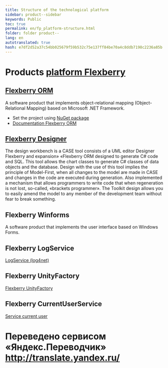 ```yaml
--- 
title: Structure of the technological platform 
sidebar: product--sidebar 
keywords: Public 
toc: true 
permalink: en/fp_platform-structure.html 
folder: folder product-- 
lang: en 
autotranslated: true 
hash: e7df2d52a37c54bb025679f59b532c75e137ff84be70a4c8ddb7198c2236a85b 
--- 
```


# Products [platform Flexberry](http://flexberry.net) 

## [Flexberry ORM](fo_flexberry-orm.html) 
A software product that implements object-relational mapping (Object-Relational Mapping) based on Microsoft .NET Framework. 

* Set the project using [NuGet package](https://www.nuget.org/packages/NewPlatform.Flexberry.ORM) 
* [Documentation Flexberry ORM](fo_flexberry-orm.html) 

## [Flexberry Designer](fd_landing_page.html) 
The design workbench is a CASE tool consists of a UML editor Designer Flexberry and expansion» «Flexberry ORM designed to generate C# code and SQL. This tool allows the chart classes to generate C# classes of data objects and the database. Design with the use of this tool implies the principle of Model-First, when all changes to the model are made in CASE and changes in the code are executed during generation. Also implemented a mechanism that allows programmers to write code that when regeneration is not lost, so-called, «brackets programmer». The Toolkit design allows you to easily amend the model to any member of the development team without fear to break something. 

## Flexberry Winforms 

A software product that implements the user interface based on Windows Forms. 

## Flexberry LogService 

[LogService (log4net)](fo_log-service-log4net.html) 

## Flexberry UnityFactory 

[Flexberry UnityFactory](fo_unity-factory.html) 

## Flexberry CurrentUserService 

[Service current user](fo_current-user-service.html) 



 # Переведено сервисом «Яндекс.Переводчик» http://translate.yandex.ru/
